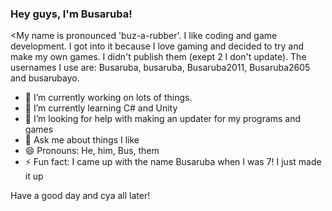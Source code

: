 ### Hey guys, I'm Busaruba!

<My name is pronounced 'buz-a-rubber'. I like coding and game development. I got into it because I love gaming and decided to try and make my own games. I didn't publish them (exept 2 I don't update). The usernames I use are: Busaruba, busaruba, Busaruba2011, Busaruba2605 and busarubayo.

- 🔭 I’m currently working on lots of things.
- 🌱 I’m currently learning C# and Unity
- 🤔 I’m looking for help with making an updater for my programs and games
- 💬 Ask me about things I like
- 😄 Pronouns: He, him, Bus, them
- ⚡ Fun fact: I came up with the name Busaruba when I was 7! I just made it up

Have a good day and cya all later!
